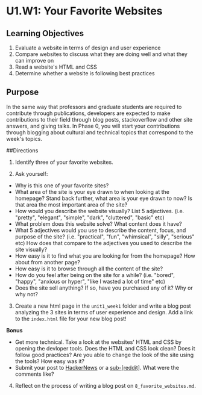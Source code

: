 # U1.W1: Your Favorite Websites


## Learning Objectives
1. Evaluate a website in terms of design and user experience
2. Compare websites to discuss what they are doing well and what they can improve on
3. Read a website's HTML and CSS 
4. Determine whether a website is following best practices

## Purpose
In the same way that professors and graduate students are required to contribute through publications, developers are expected to make contributions to their field through blog posts, stackoverflow and other site answers, and giving talks. In Phase 0, you will start your contributions through blogging about cultural and technical topics that correspond to the week's topics. 

##Directions

1. Identify three of your favorite websites. 

2. Ask yourself:
* Why is this one of your favorite sites?
* What area of the site is your eye drawn to when looking at the homepage? Stand back further, what area is your eye drawn to now? Is that area the most important area of the site?
* How would you describe the website visually? List 5 adjectives. (i.e. "pretty", "elegant", "simple", "dark", "cluttered", "basic" etc)
* What problem does this website solve? What content does it have?  
* What 5 adjectives would you use to describe the content, focus, and purpose of the site? (i.e. "practical", "fun", "whimsical", "silly", "serious" etc) How does that compare to the adjectives you used to describe the site visually?
* How easy is it to find what you are looking for from the homepage? How about from another page?
* How easy is it to browse through all the content of the site?
* How do you feel after being on the site for a while? (i.e. "bored", "happy", "anxious or hyper", "like I wasted a lot of time" etc)
* Does the site sell anything? If so, have you purchased any of it? Why or why not?

3. Create a new html page in the `unit1_week1` folder and write a blog post analyzing the 3 sites in terms of user experience and design.  Add a link to the `index.html` file for your new blog post!

**Bonus**
* Get more technical. Take a look at the websites' HTML and CSS by opening the devloper tools. Does the HTML and CSS look clean? Does it follow good practices? Are you able to change the look of the site using the tools? How easy was it?
* Submit your post to <a href="http://news.ycombinator.com" target="_blank">HackerNews</a> or a <a href="http://www.reddit.com" target="_blank">sub-[reddit]</a>.  What were the comments like?

4. Reflect on the process of writing a blog post on `8_favorite_websites.md`.